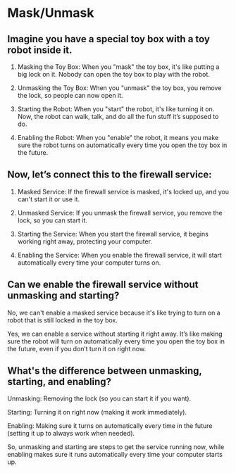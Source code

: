 # Mask/Unmask

## Imagine you have a special toy box with a toy robot inside it.

1. Masking the Toy Box: When you "mask" the toy box, it's like putting a big lock on it. Nobody can open the toy box to play with the robot.

2. Unmasking the Toy Box: When you "unmask" the toy box, you remove the lock, so people can now open it.

3. Starting the Robot: When you "start" the robot, it's like turning it on. Now, the robot can walk, talk, and do all the fun stuff it’s supposed to do.

4. Enabling the Robot: When you "enable" the robot, it means you make sure the robot turns on automatically every time you open the toy box in the future.

## Now, let’s connect this to the firewall service:

1. Masked Service: If the firewall service is masked, it's locked up, and you can't start it or use it.

2. Unmasked Service: If you unmask the firewall service, you remove the lock, so you can start it.

3. Starting the Service: When you start the firewall service, it begins working right away, protecting your computer.

4. Enabling the Service: When you enable the firewall service, it will start automatically every time your computer turns on.

## Can we enable the firewall service without unmasking and starting?

No, we can't enable a masked service because it's like trying to turn on a robot that is still locked in the toy box.

Yes, we can enable a service without starting it right away. It’s like making sure the robot will turn on automatically every time you open the toy box in the future, even if you don’t turn it on right now.

## What's the difference between unmasking, starting, and enabling?

Unmasking: Removing the lock (so you can start it if you want).

Starting: Turning it on right now (making it work immediately).

Enabling: Making sure it turns on automatically every time in the future (setting it up to always work when needed).


So, unmasking and starting are steps to get the service running now, while enabling makes sure it runs automatically every time your computer starts up.
